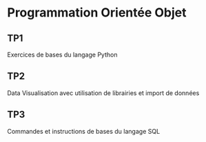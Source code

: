 # Programmation Orientée Objet

## TP1

Exercices de bases du langage Python

## TP2

Data Visualisation avec utilisation de librairies et import de données

## TP3

Commandes et instructions de bases du langage SQL
